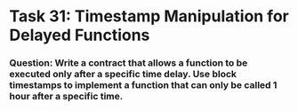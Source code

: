 # Task 31: Timestamp Manipulation for Delayed Functions

### Question: Write a contract that allows a function to be executed only after a specific time delay. Use block timestamps to implement a function that can only be called 1 hour after a specific time.